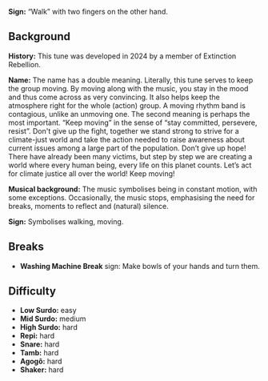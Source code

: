 **Sign:** “Walk” with two fingers on the other hand.

## Background

**History:** This tune was developed in 2024 by a member of Extinction Rebellion.

**Name:** The name has a double meaning. Literally, this tune serves to keep the group moving. By moving along with the music, you stay in the mood and thus come across as very convincing. It also helps keep the atmosphere right for the whole (action) group. A moving rhythm band is contagious, unlike an unmoving one. The second meaning is perhaps the most important. “Keep moving” in the sense of “stay committed, persevere, resist”. Don't give up the fight, together we stand strong to strive for a climate-just world and take the action needed to raise awareness about current issues among a large part of the population. Don’t give up hope! There have already been many victims, but step by step we are creating a world where every human being, every life on this planet counts. Let’s act for climate justice all over the world! Keep moving!

**Musical background:** The music symbolises being in constant motion, with some exceptions. Occasionally, the music stops, emphasising the need for breaks, moments to reflect and (natural) silence.

**Sign:** Symbolises walking, moving.

## Breaks

* **Washing Machine Break** sign: Make bowls of your hands and turn them.

## Difficulty

* **Low Surdo:** easy
* **Mid Surdo:** medium
* **High Surdo:** hard
* **Repi:** hard
* **Snare:** hard
* **Tamb:** hard
* **Agogô:** hard
* **Shaker:** hard